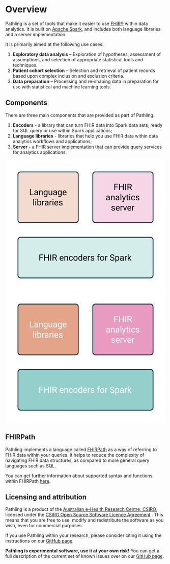 # Overview

Pathling is a set of tools that make it easier to
use [FHIR&reg;](https://hl7.org/fhir) within data analytics. It is built
on [Apache Spark](https://spark.apache.org), and includes both language
libraries and a server implementation.

It is primarily aimed at the following use cases:

1. **Exploratory data analysis** – Exploration of hypotheses, assessment of
   assumptions, and selection of appropriate statistical tools and techniques.
2. **Patient cohort selection** – Selection and retrieval of patient records
   based
   upon complex inclusion and exclusion criteria.
3. **Data preparation** – Processing and re-shaping data in preparation for use
   with statistical and machine learning tools.

## Components

There are three main components that are provided as part of Pathling:

1. **Encoders** - a library that can turn FHIR data into Spark data sets, ready
   for SQL query or use within Spark applications;
2. **Language libraries** - libraries that help you use FHIR data within data
   analytics workflows and applications;
4. **Server** - a FHIR server implementation that can provide query services for
   analytics applications.

![Components](../src/images/components.svg#light-mode-only "Components")
![Components](../src/images/components-dark.svg#dark-mode-only "Components")

## FHIRPath

Pathling implements a language called [FHIRPath](https://hl7.org/fhirpath/) as a
way of referring to FHIR data within your queries. It helps to reduce the
complexity of navigating FHIR data structures, as compared to more general query
languages such as SQL.

You can get further information about supported syntax and functions within
FHIRPath [here](/docs/fhirpath).

## Licensing and attribution

Pathling is a product of the
[Australian e-Health Research Centre, CSIRO](https://aehrc.csiro.au), licensed
under the
[CSIRO Open Source Software Licence Agreement](https://github.com/aehrc/pathling/blob/main/LICENSE.md)
.
This means that you are free to use, modify and redistribute the software as
you wish, even for commercial purposes.

If you use Pathling within your research, please consider citing it using the
instructions on our [GitHub page](https://github.com/aehrc/pathling).

**Pathling is experimental software, use it at your own risk!** You can get a
full description of the current set of known issues over on our
[GitHub page](https://github.com/aehrc/pathling/issues).
